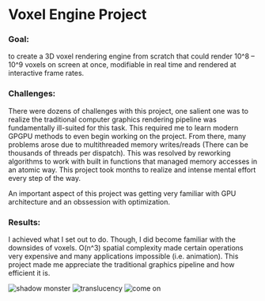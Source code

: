 # Voxel Engine Project
### Goal:
to create a 3D voxel rendering engine from scratch that could render 10^8 – 10^9 voxels on screen at once, modifiable in real time and rendered at interactive frame rates.

### Challenges: 
There were dozens of challenges with this project, one salient one was to realize the traditional computer graphics rendering pipeline was fundamentally ill-suited for this task. This required me to learn modern GPGPU methods to even begin working on the project. From there, many problems arose due to multithreaded memory writes/reads (There can be thousands of threads per dispatch). This was  resolved by reworking algorithms to work with built in functions that managed memory accesses in an atomic way. 
This project took months to realize and intense mental effort every step of the way. 

An important aspect of this project was getting very familiar with GPU architecture and an obssession with optimization.

### Results:
I achieved what I set out to do. Though, I did become familiar with the downsides of voxels. O(n^3) spatial complexity made certain operations very expensive and many applications impossible (i.e. animation). This project made me appreciate the traditional graphics pipeline and how efficient it is.

![shadow monster](https://user-images.githubusercontent.com/22987416/116649695-c09f7000-a934-11eb-90d1-530c237701cf.jpg)
![translucency](https://user-images.githubusercontent.com/22987416/116649717-cb5a0500-a934-11eb-9152-ac3549806f96.jpg)
![come on](https://user-images.githubusercontent.com/22987416/116727970-2540e600-a99a-11eb-9e55-05d42b1dfd86.jpg)
